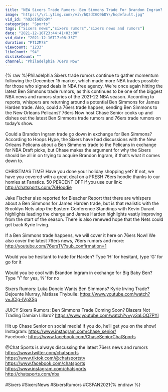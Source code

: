 ```yaml
---
title: "NEW Sixers Trade Rumors: Ben Simmons Trade For Brandon Ingram? James Harden Rumors Are BACK?"
image: "https:\/\/i.ytimg.com\/vi\/hQ2dIGQ9bDY\/hqdefault.jpg"
vid_id: "hQ2dIGQ9bDY"
categories: "Sports"
tags: ["Sixers news","sixers rumors","sixers news and rumors"]
date: "2021-12-16T23:44:41+03:00"
vid_date: "2021-12-16T17:08:33Z"
duration: "PT12M7S"
viewcount: "1233"
likeCount: "94"
dislikeCount: ""
channel: "Philadelphia 76ers Now"
---
```

{% raw %}Philadelphia Sixers trade rumors continue to gather momentum following the December 15 marker, which made more NBA trades possible for those who signed deals in NBA free agency. We’re once again hitting the latest Ben Simmons trade rumors, as this continues to be one of the biggest NBA news and rumors stories of the 2021-22 NBA season. According to reports, whispers are returning around a potential Ben Simmons for James Harden trade. Also, could a 76ers trade happen, sending Ben Simmons to the New Orleans Pelicans? 76ers Now host Chase Senior cooks up and dishes out the latest Ben Simmons trade rumors and 76ers trade rumors on today’s show. <br /><br />Could a Brandon Ingram trade go down in exchange for Ben Simmons? According to Hoops Hype, the Sixers have had discussions with the New Orleans Pelicans about a Ben Simmons trade to the Pelicans in exchange for NBA Draft picks, but Chase makes the argument for why the Sixers should be all in on trying to acquire Brandon Ingram, if that’s what it comes down to. <br /><br />CHRISTMAS TIME! Have you done your holiday shopping yet? If not, we have you covered with a great deal on a FRESH 76ers hoodie thanks to our homies at Fanatics. 50 PERCENT OFF if you use our link: <a rel="nofollow" target="blank" href="http://chatsports.com/76Hoodie">http://chatsports.com/76Hoodie</a><br /><br />Jake Fischer also reported for Bleacher Report that there are whispers about a Ben Simmons for James Harden trade, but is that realistic with the Brooklyn Nets atop the Eastern Conference Standings with Kevin Durant highlights leading the charge and James Harden highlights vastly improving from the start of the season. There is also renewed hope that the Nets could get back Kyrie Irving. <br /><br />If a Ben Simmons trade happens, we will cover it here on 76ers Now! We also cover the latest 76ers news, 76ers rumors and more: <a rel="nofollow" target="blank" href="http://youtube.com/76ersTV?sub_confirmation=1">http://youtube.com/76ersTV?sub_confirmation=1</a><br /><br />Would you be hesitant to trade for Harden? Type ‘H’ for hesitant, type ‘G’ for go for it<br /><br />Would you be cool with Brandon Ingram in exchange for Big Baby Ben? Type ‘Y’ for yes, ‘N’ for no<br /><br />Sixers Rumors: Luka Doncic Wants Ben Simmons? Kyrie Irving Trade? Dejounte Murray, Matisse Thybulle: <a rel="nofollow" target="blank" href="https://www.youtube.com/watch?v=JCIg-lVpXSg">https://www.youtube.com/watch?v=JCIg-lVpXSg</a><br /><br />JUICY Sixers Rumors: Ben Simmons Trade Coming Soon? Blazers Not Trading Damian Lillard? <a rel="nofollow" target="blank" href="https://www.youtube.com/watch?v=yy3aLOQ7PYI">https://www.youtube.com/watch?v=yy3aLOQ7PYI</a><br /><br />Hit up Chase Senior on social media! If you do, he’ll get you on the show!<br />Instagram: <a rel="nofollow" target="blank" href="https://www.instagram.com/chase_senior/">https://www.instagram.com/chase_senior/</a><br />Facebook: <a rel="nofollow" target="blank" href="https://www.facebook.com/ChaseSeniorChatSports">https://www.facebook.com/ChaseSeniorChatSports</a><br /><br /> @Chat Sports is always discussing the latest 76ers news and rumors<br /><a rel="nofollow" target="blank" href="https://www.twitter.com/chatsports">https://www.twitter.com/chatsports</a><br /><a rel="nofollow" target="blank" href="https://www.tiktok.com/@chatsportstv">https://www.tiktok.com/@chatsportstv</a> <br /><a rel="nofollow" target="blank" href="https://www.facebook.com/chatsports">https://www.facebook.com/chatsports</a><br /><a rel="nofollow" target="blank" href="https://www.instagram.com/chatsports">https://www.instagram.com/chatsports</a><br /><a rel="nofollow" target="blank" href="http://chatsports.com/nba">http://chatsports.com/nba</a><br /><br />#Sixers #SixersNews #SixersRumors #CSFAN2021{% endraw %}
